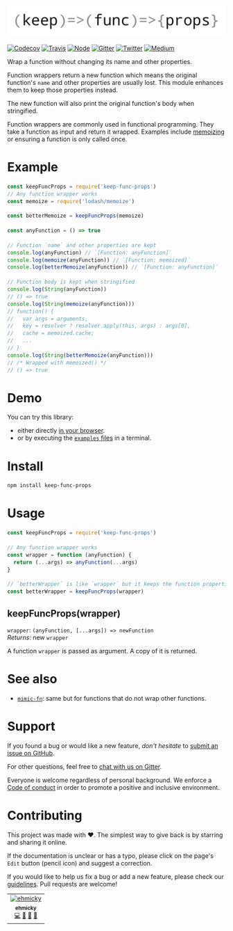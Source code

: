 <img src="https://raw.githubusercontent.com/ehmicky/design/master/keep-func-props/keep-func-props.svg?sanitize=true" width="700"/>

[![Codecov](https://img.shields.io/codecov/c/github/ehmicky/keep-func-props.svg?label=tested&logo=codecov)](https://codecov.io/gh/ehmicky/keep-func-props)
[![Travis](https://img.shields.io/badge/cross-platform-4cc61e.svg?logo=travis)](https://travis-ci.org/ehmicky/keep-func-props)
[![Node](https://img.shields.io/node/v/keep-func-props.svg?logo=node.js)](https://www.npmjs.com/package/keep-func-props)
[![Gitter](https://img.shields.io/gitter/room/ehmicky/keep-func-props.svg?logo=gitter)](https://gitter.im/ehmicky/keep-func-props)
[![Twitter](https://img.shields.io/badge/%E2%80%8B-twitter-4cc61e.svg?logo=twitter)](https://twitter.com/intent/follow?screen_name=ehmicky)
[![Medium](https://img.shields.io/badge/%E2%80%8B-medium-4cc61e.svg?logo=medium)](https://medium.com/@ehmicky)

Wrap a function without changing its name and other properties.

Function wrappers return a new function which means the original function's
`name` and other properties are usually lost. This module enhances them to keep
those properties instead.

The new function will also print the original function's body when stringified.

Function wrappers are commonly used in functional programming. They take a
function as input and return it wrapped. Examples include
[memoizing](https://github.com/planttheidea/moize) or ensuring a function is
only called once.

# Example

```js
const keepFuncProps = require('keep-func-props')
// Any function wrapper works
const memoize = require('lodash/memoize')

const betterMemoize = keepFuncProps(memoize)

const anyFunction = () => true

// Function `name` and other properties are kept
console.log(anyFunction) // `[Function: anyFunction]`
console.log(memoize(anyFunction)) // `[Function: memoized]`
console.log(betterMemoize(anyFunction)) // `[Function: anyFunction]`

// Function body is kept when stringified
console.log(String(anyFunction))
// () => true
console.log(String(memoize(anyFunction)))
// function() {
//   var args = arguments,
//   key = resolver ? resolver.apply(this, args) : args[0],
//   cache = memoized.cache;
//   ...
// }
console.log(String(betterMemoize(anyFunction)))
// /* Wrapped with memoized() */
// () => true
```

# Demo

You can try this library:

- either directly [in your browser](https://repl.it/@ehmicky/keep-func-props).
- or by executing the [`examples` files](examples/README.md) in a terminal.

# Install

```bash
npm install keep-func-props
```

# Usage

```js
const keepFuncProps = require('keep-func-props')

// Any function wrapper works
const wrapper = function (anyFunction) {
  return (...args) => anyFunction(...args)
}

// `betterWrapper` is like `wrapper` but it keeps the function properties
const betterWrapper = keepFuncProps(wrapper)
```

## keepFuncProps(wrapper)

`wrapper`: `(anyFunction, [...args]) => newFunction`\
_Returns_: new `wrapper`

A function `wrapper` is passed as argument. A copy of it is returned.

# See also

- [`mimic-fn`](https://github.com/sindresorhus/mimic-fn): same but for functions
  that do not wrap other functions.

# Support

If you found a bug or would like a new feature, _don't hesitate_ to
[submit an issue on GitHub](../../issues).

For other questions, feel free to
[chat with us on Gitter](https://gitter.im/ehmicky/keep-func-props).

Everyone is welcome regardless of personal background. We enforce a
[Code of conduct](CODE_OF_CONDUCT.md) in order to promote a positive and
inclusive environment.

# Contributing

This project was made with ❤️. The simplest way to give back is by starring and
sharing it online.

If the documentation is unclear or has a typo, please click on the page's `Edit`
button (pencil icon) and suggest a correction.

If you would like to help us fix a bug or add a new feature, please check our
[guidelines](CONTRIBUTING.md). Pull requests are welcome!

<!-- Thanks go to our wonderful contributors: -->

<!-- ALL-CONTRIBUTORS-LIST:START -->
<!-- prettier-ignore -->
<table><tr><td align="center"><a href="https://twitter.com/ehmicky"><img src="https://avatars2.githubusercontent.com/u/8136211?v=4" width="100px;" alt="ehmicky"/><br /><sub><b>ehmicky</b></sub></a><br /><a href="https://github.com/ehmicky/keep-func-props/commits?author=ehmicky" title="Code">💻</a> <a href="#design-ehmicky" title="Design">🎨</a> <a href="#ideas-ehmicky" title="Ideas, Planning, & Feedback">🤔</a> <a href="https://github.com/ehmicky/keep-func-props/commits?author=ehmicky" title="Documentation">📖</a></td></tr></table>

<!-- ALL-CONTRIBUTORS-LIST:END -->
